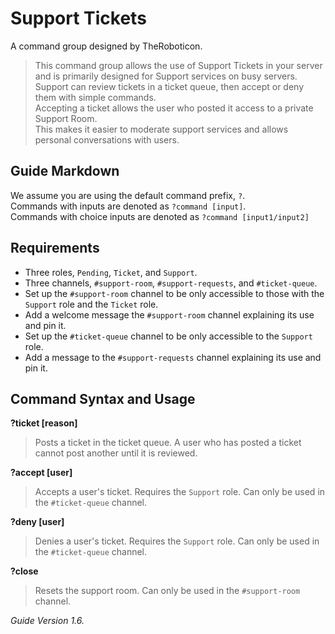 # Support Tickets
A command group designed by TheRoboticon.

> This command group allows the use of Support Tickets in your server and is primarily designed for Support services on busy servers.  
> Support can review tickets in a ticket queue, then accept or deny them with simple commands.  
> Accepting a ticket allows the user who posted it access to a private Support Room.  
> This makes it easier to moderate support services and allows personal conversations with users.

## Guide Markdown
We assume you are using the default command prefix, `?`.  
Commands with inputs are denoted as `?command [input]`.  
Commands with choice inputs are denoted as `?command [input1/input2]`

## Requirements
- Three roles, `Pending`, `Ticket`, and `Support`.
- Three channels, `#support-room`, `#support-requests`, and `#ticket-queue`.
 - Set up the `#support-room` channel to be only accessible to those with the `Support` role and the `Ticket` role.
 - Add a welcome message the `#support-room` channel explaining its use and pin it.
 - Set up the `#ticket-queue` channel to be only accessible to the `Support` role.
 - Add a message to the `#support-requests` channel explaining its use and pin it.

## Command Syntax and Usage

**?ticket [reason]**
> Posts a ticket in the ticket queue. A user who has posted a ticket cannot post another until it is reviewed.  

**?accept [user]**
> Accepts a user's ticket. Requires the `Support` role. Can only be used in the `#ticket-queue` channel.  

**?deny [user]**
> Denies a user's ticket. Requires the `Support` role. Can only be used in the `#ticket-queue` channel.  

**?close**
>Resets the support room. Can only be used in the `#support-room` channel.



*Guide Version 1.6.*
